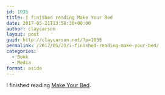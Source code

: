 ```yaml
---
id: 1035
title: I finished reading Make Your Bed
date: 2017-05-21T13:58:30+00:00
author: claycarson
layout: post
guid: http://claycarson.net/?p=1035
permalink: /2017/05/21/i-finished-reading-make-your-bed/
categories:
  - Book
  - Media
format: aside
---
```

I finished reading [Make Your Bed](http://amazon.com/exec/obidos/ASIN/B01KFJGT50/claycarson0c-20).<!--more-->